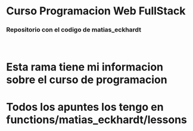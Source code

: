 # Curso Programacion Web FullStack

### Repositorio con el codigo de matias_eckhardt

<br>

# Esta rama tiene mi informacion sobre el curso de programacion
# Todos los apuntes los tengo en functions/matias_eckhardt/lessons

